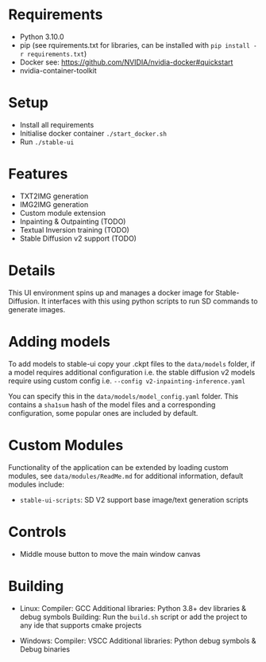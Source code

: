 # Requirements
- Python 3.10.0 
- pip (see rquirements.txt for libraries, can be installed with `pip install -r requirements.txt`)
- Docker see: https://github.com/NVIDIA/nvidia-docker#quickstart
- nvidia-container-toolkit

# Setup
- Install all requirements
- Initialise docker container `./start_docker.sh`
- Run `./stable-ui`

# Features
- TXT2IMG generation
- IMG2IMG generation
- Custom module extension
- Inpainting & Outpainting (TODO)
- Textual Inversion training (TODO)
- Stable Diffusion v2 support (TODO)

# Details
This UI environment spins up and manages a docker image for Stable-Diffusion. It interfaces with this using python scripts to run SD commands to generate images.

# Adding models
To add models to stable-ui copy your .ckpt files to the `data/models` folder, if a model requires additional configuration i.e. the stable diffusion v2 models
require using custom config i.e. `--config v2-inpainting-inference.yaml` 

You can specify this in the `data/models/model_config.yaml` folder. This contains a
`sha1sum` hash of the model files and a corresponding configuration, some popular ones are included by default.

# Custom Modules
Functionality of the application can be extended by loading custom modules, see `data/modules/ReadMe.md` for additional information, default modules include:
- `stable-ui-scripts`: SD V2 support base image/text generation scripts

# Controls
- Middle mouse button to move the main window canvas

# Building
- Linux:
Compiler: GCC
Additional libraries: Python 3.8+ dev libraries & debug symbols
Building: Run the `build.sh` script or add the project to any ide that supports cmake projects

- Windows:
Compiler: VSCC
Additional libraries: Python debug symbols & Debug binaries